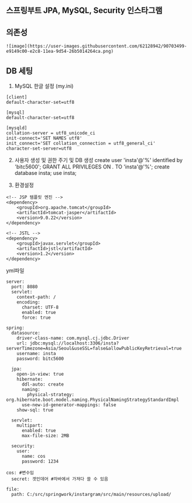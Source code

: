 ## 스프링부트 JPA, MySQL, Security 인스타그램

## 의존성

```
![image](https://user-images.githubusercontent.com/62128942/90703499-e9149c00-e2c8-11ea-9d54-26b5014264ca.png)
```

## DB 세팅

1. MySQL 한글 설정 (my.ini)

```
[client]
default-character-set=utf8

[mysql]
default-character-set=utf8

[mysqld]
collation-server = utf8_unicode_ci
init-connect='SET NAMES utf8'
init_connect='SET collation_connection = utf8_general_ci'
character-set-server=utf8

```

2. 사용자 생성 및 권한 주기 및 DB 생성
   create user 'insta'@'%' identified by 'bitc5600';
   GRANT ALL PRIVILEGES ON _._ TO 'insta'@'%';
   create database insta;
   use insta;

3. 환경설정

```
<!-- JSP 템플릿 엔진 -->
<dependency>
	<groupId>org.apache.tomcat</groupId>
	<artifactId>tomcat-jasper</artifactId>
	<version>9.0.22</version>
</dependency>

<!-- JSTL -->
<dependency>
	<groupId>javax.servlet</groupId>
	<artifactId>jstl</artifactId>
	<version>1.2</version>
</dependency>
```

yml파일

```
server:
  port: 8080
  servlet:
    context-path: /
    encoding:
      charset: UTF-8
      enabled: true
      force: true

spring:
  datasource:
    driver-class-name: com.mysql.cj.jdbc.Driver
    url: jdbc:mysql://localhost:3306/insta?serverTimezone=Asia/Seoul&useSSL=false&allowPublicKeyRetrieval=true
    username: insta
    password: bitc5600

  jpa:
    open-in-view: true
    hibernate:
      ddl-auto: create
      naming:
        physical-strategy: org.hibernate.boot.model.naming.PhysicalNamingStrategyStandardImpl
      use-new-id-generator-mappings: false
    show-sql: true

  servlet:
    multipart:
      enabled: true
      max-file-size: 2MB

  security:
    user:
      name: cos
      password: 1234

cos: #변수임
  secret: 겟인데어 #자바에서 가져다 쓸 수 있음

file:
  path: C:/src/springwork/instargram/src/main/resources/upload/

```

